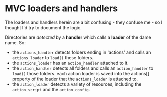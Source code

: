 # MVC loaders and handlers

The loaders and handlers herein are a bit confusing - they confuse me - so I thought I'd try to document the logic.

Directories are *detected* by a __handler__ which calls a __loader__ of the dame name. So:

* the `actions_handler` detects folders ending in 'actions' and calls an `actions_loader` to `load()` these folders.
* the `actions_loader` has an `action_handler` attached to it.
* the `action_handler` detects all folders and calls an `action_handler` to `load()` those folders.
  each action loader is saved into the actions[] property of the loader that the `actions_loader` is attached to.
* the `action_loader` detects a variety of resources, including the `action_script` and the `action_config`.